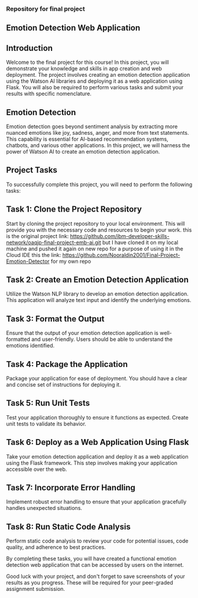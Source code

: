 ### Repository for final project

## Emotion Detection Web Application

## Introduction

Welcome to the final project for this course! In this project, you will demonstrate your knowledge and skills in app creation and web deployment. The project involves creating an emotion detection application using the Watson AI libraries and deploying it as a web application using Flask. You will also be required to perform various tasks and submit your results with specific nomenclature.

## Emotion Detection

Emotion detection goes beyond sentiment analysis by extracting more nuanced emotions like joy, sadness, anger, and more from text statements. This capability is essential for AI-based recommendation systems, chatbots, and various other applications. In this project, we will harness the power of Watson AI to create an emotion detection application.

## Project Tasks

To successfully complete this project, you will need to perform the following tasks:

## Task 1: Clone the Project Repository

Start by cloning the project repository to your local environment. This will provide you with the necessary code and resources to begin your work. this is the original project link: https://github.com/ibm-developer-skills-network/oaqjp-final-project-emb-ai.git but I have cloned it on my local machine and pushed it again on new repo for a purpose of using it in the Cloud IDE this the link: https://github.com/Nooraldin2001/Final-Project-Emotion-Detector for my own repo

## Task 2: Create an Emotion Detection Application

Utilize the Watson NLP library to develop an emotion detection application. This application will analyze text input and identify the underlying emotions.

## Task 3: Format the Output

Ensure that the output of your emotion detection application is well-formatted and user-friendly. Users should be able to understand the emotions identified.

## Task 4: Package the Application

Package your application for ease of deployment. You should have a clear and concise set of instructions for deploying it.

## Task 5: Run Unit Tests

Test your application thoroughly to ensure it functions as expected. Create unit tests to validate its behavior.

## Task 6: Deploy as a Web Application Using Flask

Take your emotion detection application and deploy it as a web application using the Flask framework. This step involves making your application accessible over the web.

## Task 7: Incorporate Error Handling

Implement robust error handling to ensure that your application gracefully handles unexpected situations.

## Task 8: Run Static Code Analysis

Perform static code analysis to review your code for potential issues, code quality, and adherence to best practices.

By completing these tasks, you will have created a functional emotion detection web application that can be accessed by users on the internet.

Good luck with your project, and don't forget to save screenshots of your results as you progress. These will be required for your peer-graded assignment submission.
